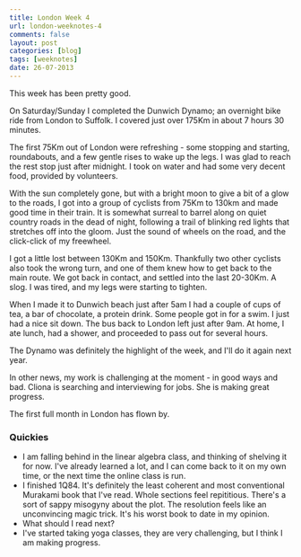 ```yaml
---
title: London Week 4
url: london-weeknotes-4
comments: false
layout: post
categories: [blog]
tags: [weeknotes]
date: 26-07-2013
---
```

This week has been pretty good. 

On Saturday/Sunday I completed the Dunwich Dynamo; an overnight bike ride from London to Suffolk. I covered just over 175Km in about 7 hours 30 minutes. 

The first 75Km out of London were refreshing - some stopping and starting, roundabouts, and a few gentle rises to wake up the legs. I was glad to reach the rest stop just after midnight. I took on water and had some very decent food, provided by volunteers.

With the sun completely gone, but with a bright moon to give a bit of a glow to the roads, I got into a group of cyclists from 75Km to 130km and made good time in their train. It is somewhat surreal to barrel along on quiet country roads in the dead of night, following a trail of blinking red lights that stretches off into the gloom. Just the sound of wheels on the road, and the click-click of my freewheel.

I got a little lost between 130Km and 150Km. Thankfully two other cyclists also took the wrong turn, and one of them knew how to get back to the main route. We got back in contact, and settled into the last 20-30Km. A slog. I was tired, and my legs were starting to tighten.

When I made it to Dunwich beach just after 5am I had a couple of cups of tea, a bar of chocolate, a protein drink. Some people got in for a swim.  I just had a nice sit down. The bus back to London left just after 9am. At home, I ate lunch, had a shower, and proceeded to pass out for several hours. 

The Dynamo was definitely the highlight of the week, and I'll do it again next year. 

In other news, my work is challenging at the moment - in good ways and bad. Cliona is searching and interviewing for jobs. She is making great progress. 

The first full month in London has flown by. 

### Quickies
* I am falling behind in the linear algebra class, and thinking of shelving it for now. I've already learned a lot, and I can come back to it on my own time, or the next time the online class is run.
* I finished 1Q84. It's definitely the least coherent and most conventional Murakami book that I've read. Whole sections feel repititious. There's a sort of sappy misogyny about the plot. The resolution feels like an unconvincing magic trick. It's his worst book to date in my opinion. 
* What should I read next?
* I've started taking yoga classes, they are very challenging, but I think I am making progress.




